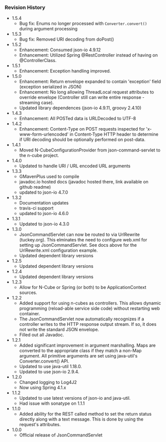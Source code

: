 ### Revision History
* 1.5.4
  * Bug fix: Enums no longer processed with `Converter.convert()` during argument processing
* 1.5.3
  * Bug fix: Removed URI decoding from doPost()
* 1.5.2
  * Enhancement: Consumed json-io 4.9.12
  * Enhancement: Utilized Spring @RestController instead of having on @ControllerClass.
* 1.5.1
  * Enhancement: Exception handling improved. 
* 1.5.0
  * Enhancement: Return envelope expanded to contain 'exception' field (exception serialized in JSON)
  * Enhancement: No long allowing ThreadLocal request attributes to override envelope (Controller still can write entire response - streaming case).
  * Updated library dependences (json-io 4.9.11, groovy 2.4.10)
* 1.4.3
  * Enhancement: All POSTed data is URLDecoded to UTF-8 
* 1.4.2
  * Enhancement: Content-Type on POST requests inspected for 'x-www-form-urlencoded' in Content-Type HTTP header to determine if URI decoding should be optionally performed on post-data. 
* 1.4.1
  * Moved N-CubeConfigurationProvider from json-command-servlet to the n-cube project.
* 1.4.0
  * Updated to handle URI / URL encoded URL arguments
* 1.3.3
  * GMavenPlus used to compile
  * javadoc.io hosted docs (javadoc hosted there, link available on github readme)
  * updated to json-io 4.7.0
* 1.3.2
  * Documentation updates
  * travis-ci support
  * updated to json-io 4.6.0
* 1.3.1
  * Updated to json-io 4.3.0
* 1.3.0
  * JsonCommandServlet can now be routed to via UrlRewrite (tuckey.org).  This elminates the need to configure web.xml for setting up JsonCommandServlet.  See docs above for the UrlRewrite.xml configuration example.
  * Updated dependent library versions
* 1.2.5
  * Updated dependent library versions
* 1.2.4
  * Updated dependent library versions
* 1.2.3
  * Allow for N-Cube or Spring (or both) to be ApplicationContext sources.
* 1.2.2
  * Added support for using n-cubes as controllers.  This allows dynamic programming (reload-able service side code) without restarting web container.
  * The JsonCommandServlet now automatically recognizes if a controller writes to the HTTP response output stream.  If so, it does not write the standard JSON envelope.
  * Filled out all Javadoc.
* 1.2.1
  * Added significant improvement in argument marshalling.  Maps are converted to the appropriate class if they match a non-Map argument.  All primitive arguments are set using java-util's Converter.convert() API.
  * Updated to use java-util 1.18.0.
  * Updated to use json-io 2.9.4.
* 1.2.0
  * Changed logging to Log4J2
  * Now using Spring 4.1.x
* 1.1.2
  * Updated to use latest versions of json-io and java-util.
  * Had issue with sonatype on 1.1.1
* 1.1.0
  * Added ability for the REST called method to set the return status directly along with a text message.  This is done by using the request's attributes.
* 1.0.0
  * Official release of JsonCommandServlet
